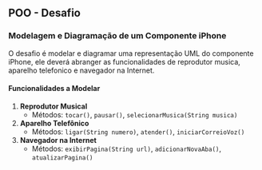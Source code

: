 ## POO - Desafio

### Modelagem e Diagramação de um Componente iPhone
O desafio é modelar e diagramar uma representação UML do componente iPhone, ele deverá abranger as funcionalidades de reprodutor musica, aparelho telefonico e navegador na Internet.

#### Funcionalidades a Modelar
1. **Reprodutor Musical**
   - Métodos: `tocar()`, `pausar()`, `selecionarMusica(String musica)`
2. **Aparelho Telefônico**
   - Métodos: `ligar(String numero)`, `atender()`, `iniciarCorreioVoz()`
3. **Navegador na Internet**
   - Métodos: `exibirPagina(String url)`, `adicionarNovaAba()`, `atualizarPagina()`